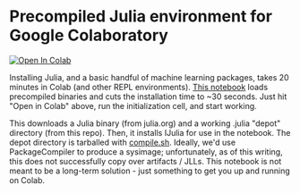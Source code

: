 # Precompiled Julia environment for Google Colaboratory 

<a href="https://colab.research.google.com/github/shivak/julia-colab/blob/master/notebook.ipynb">
  <img src="https://colab.research.google.com/assets/colab-badge.svg" alt="Open In Colab"/>
</a>

Installing Julia, and a basic handful of machine learning packages, takes 20 minutes in Colab (and other REPL environments). <a href="notebook.ipynb">This notebook</a> loads precompiled binaries and cuts
the installation time to ~30 seconds. Just hit "Open in Colab" above, run the initialization cell, and start working.

This downloads a Julia binary (from julia.org) and a working .julia "depot" directory (from this repo). Then, it installs IJulia for use in the notebook. The depot directory is tarballed with <a href="compile.sh">compile.sh</a>. 
Ideally, we'd use PackageCompiler to produce a sysimage; unfortunately, as of this writing, this does not successfully copy over artifacts / JLLs. This notebook is not meant to be a long-term solution - just something to get you up and running on Colab.